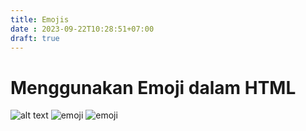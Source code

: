```yaml
---
title: Emojis
date : 2023-09-22T10:28:51+07:00
draft: true
---
```


# Menggunakan Emoji dalam HTML


![alt text](emoji1.png)
![emoji](emoji2.png)
![emoji](emoji3.pmg)
